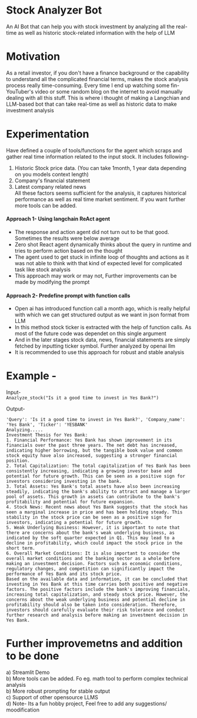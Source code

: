 # Stock Analyzer Bot 
An AI Bot that can help you with stock investment by analyzing all the real-time as well as historic stock-related information with the help of LLM

# Motivation

As a retail investor, if you don't have a finance background or the capability to understand all the complicated financial terms, makes the stock analysis process really time-consuming. Every time I end up watching some fin-YouTuber's video or some random blog on the internet to avoid manually dealing with all this stuff. This is where i thought of making a Langchian and LLM-based bot that can take real-time as well as historic data to make investment analysis 
<!--
# How to run 
All the code and experimentation can be found in <code>stock_analyzer_bot.ipynb</code> notebook. 
You need to add openai_api_key in the initial code cell
+-->
# Experimentation
Have defined a couple of tools/functions for the agent which scraps and gather real time information related to the input stock. It includes following- 
1. Historic Stock price data. (You can take 1month, 1 year data depending on you models context length)
2. Company's financial statement  
3. Latest company related news  
All these factors seems sufficient for the analysis, it captures historical performance as well as real time market sentiment. If you want further more tools can be added. 

#### Approach 1- Using langchain ReAct agent
- The response and action agent did not turn out to be that good. Sometimes the results were below average
- Zero shot React agent dynamically thinks about the query in runtime and tries to perform action based on the thought
- The agent used to get stuck in infinite loop of thoughts and actions as it was not able to think with that kind of expected level for complicated task like stock analysis
- This approach may work or may not, Further improvements can be made by modifying the prompt

#### Approach 2- Predefine prompt with function calls
- Open ai has introduced function call a month ago, which is really helpful with which we can get structured output as we want in json format from LLM 
- In this method stock ticker is extracted with the help of function calls. As most of the future code was dependet on this single argument
- And in the later stages stock data, news, financial statements are simply fetched by inputting ticker symbol. Further analyzed by openai llm
- It is recommended to use this approach for robust and stable analysis

# Example - 
Input- \
```Anazlyze_stock("Is it a good time to invest in Yes Bank?") ```

Output- 

```
'Query': 'Is it a good time to invest in Yes Bank?', 'Company_name': 'Yes Bank', 'Ticker': 'YESBANK'
Analyzing.....
Investment Thesis for Yes Bank:
1. Financial Performance: Yes Bank has shown improvement in its financials over the past three years. The net debt has increased, indicating higher borrowing, but the tangible book value and common stock equity have also increased, suggesting a stronger financial position.
2. Total Capitalization: The total capitalization of Yes Bank has been consistently increasing, indicating a growing investor base and potential for future growth. This can be seen as a positive sign for investors considering investing in the bank.
3. Total Assets: Yes Bank's total assets have also been increasing steadily, indicating the bank's ability to attract and manage a larger pool of assets. This growth in assets can contribute to the bank's profitability and potential for future expansion.
4. Stock News: Recent news about Yes Bank suggests that the stock has seen a marginal increase in price and has been holding steady. This stability in the stock price can be seen as a positive sign for investors, indicating a potential for future growth.
5. Weak Underlying Business: However, it is important to note that there are concerns about the bank's weak underlying business, as indicated by the soft quarter expected in Q1. This may lead to a decline in profitability, which could impact the stock price in the short term.
6. Overall Market Conditions: It is also important to consider the overall market conditions and the banking sector as a whole before making an investment decision. Factors such as economic conditions, regulatory changes, and competition can significantly impact the performance of Yes Bank and its stock price.
Based on the available data and information, it can be concluded that investing in Yes Bank at this time carries both positive and negative factors. The positive factors include the bank's improving financials, increasing total capitalization, and steady stock price. However, the concerns about the weak underlying business and potential decline in profitability should also be taken into consideration. Therefore, investors should carefully evaluate their risk tolerance and conduct further research and analysis before making an investment decision in Yes Bank.
```


 # Further improvemetns and addition to be done
a) Streamlit Demo \
b) More tools can be added. Fo eg. math tool to perform complex technical analysis \
b) More robust prompting for stable output \
c) Support of other opensource LLMS \
d) Note- Its a fun hobby project, Feel free to add any suggestions/ moodification

